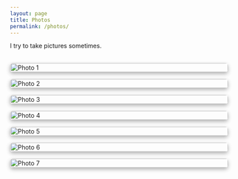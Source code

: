```yaml
---
layout: page
title: Photos
permalink: /photos/
---
```


I try to take pictures sometimes.

<div class="photo-grid">
  <img src="/assets/photos/1.jpg" alt="Photo 1" />
  <img src="/assets/photos/2.jpg" alt="Photo 2" />
  <img src="/assets/photos/3.jpg" alt="Photo 3" />
  <img src="/assets/photos/4.jpg" alt="Photo 4" />
  <img src="/assets/photos/5.jpg" alt="Photo 5" />
  <img src="/assets/photos/6.jpg" alt="Photo 6" />
  <img src="/assets/photos/7.jpg" alt="Photo 7" />
</div>

<style>
  .photo-grid {
    display: grid;
    grid-template-columns: repeat(auto-fit, minmax(250px, 1fr));
    gap: 1rem;
    margin-top: 2rem;
  }

  .photo-grid img {
    width: 100%;
    border-radius: 6px;
    box-shadow: 0 4px 10px rgba(0,0,0,0.3);
    transition: transform 0.2s ease;
  }

  .photo-grid img:hover {
    transform: scale(1.03);
  }
</style>
